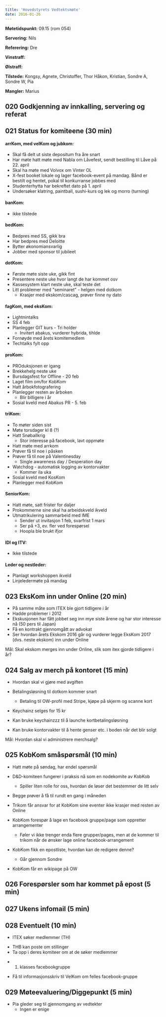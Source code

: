 ```yaml
---
title: 'Hovedstyrets Vedtektsmøte'
date: 2016-01-26
---
```


**Møtetidspunkt:** 09.15 (rom 054)

**Servering:** Nils

**Referering:** Dre

**Vinstraff:** 

**Ølstraff:** 

**Tilstede:** Kongsy, Agnete, Christoffer, Thor Håkon, Kristian, Sondre A, Sondre W, Pia

**Mangler:** Marius

## 020 Godkjenning av innkalling, servering og referat 

## 021 Status for komiteene (30 min)

#### arrKom, med velKom og jubkom:  
- Skal få delt ut siste depositum fra åre snart
- Har møte hatt møte med Nabla om Låvefest, sendt bestilling til Låve på 22. april
- Skal ha møte med Volvox om Vinter OL
- X-fest booket lokale og lager facebook-event på mandag. Bånd er bestilt og hentet, pokal til konkurranse jobbes med
- Studenterhytta har bekreftet dato på 1. april
- Undersøker klatring, paintball, sushi-kurs og lek og morro (turning)

#### banKom:  
- ikke tilstede  


#### bedKom: 
- Bedpres med SS, gikk bra
- Har bedpres med Deloitte
- Bytter økonomiansvarlig
- Jobber med sponsor til jubileet


#### dotKom:
- Første møte siste uke, gikk fint
- Presentere neste uke hvor langt de har kommet osv
- Kassesystem klart neste uke, skal teste det
- Litt problemer med "seminaret" - helgen med dotkom
    - Krasjer med ekskom/cascag, prøver finne ny dato


#### fagKom, med eksKom:
- Lightnintalks
- SS 4 feb
- Planlegger GIT kurs - Tri holder
	- Invitert abakus, vurderer hybrida, tihlde
- Fornøyde med årets komitemedlem
- Techtalks fylt opp


#### proKom:  
- PROduksjonen er igang
- Brekkehelg neste uke
- Bursdagsfest for Offline - 20 feb
- Laget film om/for KobKom
- Hatt årbokfotografering
- Planlegger resten av årboken
    - Blir billigere i år
- Sosial kveld med Abakus PR - 5. feb

#### triKom:
- To møter siden sist
- Møte torsdager kl 8 (?)
- Hatt Snøballkrig
    - Stor interesse på facebook, lavt oppmøte
- Hatt møte med arrkom
- Prøver få til noe i påsken
- Prøver få til noe på Valentinesday
    -  Single awareness day / Desperation day
- Watchdog - automatisk logging av kontorvakter
    - Kommer ila uka
- Sosial kveld med KosKom
- Planlegger med KobKom


#### SeniorKom: 
- Hatt møte, satt frister for daljer
- Prokommerne sine skal ha arbeidskveld ikveld
- Utmatrikulering sammarbeid med IME
    - Sender ut invitasjon 1 feb, svarfrist 1 mars
    - Ser på +3, ev. fler ved forespørsel
    - Hoopla ble brukt ifjor

#### IDI og ITV:
- Ikke tilstede

#### Leder og nestleder:  
- Planlagt workshoppen ikveld
- Linjeledermøte på mandag

## 023 EksKom inn under Online (20 min)
- På samme måte som ITEX ble gjort tidligere i år
- Hadde problemer i 2012
- Ekskusjonen har fått jobbet seg inn mye siste årene og har stor interesse nå (50 pers til Japan)
- Få en kontrakt gjennomgått av advokat
- Ser hvordan årets Ekskom 2016 går og vurderer legge EksKom 2017 (dvs. neste ekskom) inn under Online

Mål: Skal ekskom merges inn under Online, slik som itex gjorde tidligere i år?

## 024 Salg av merch på kontoret (15 min)
- Hvordan skal vi gjøre med avgiften
- Betalingsløsning til dotkom kommer snart
    - Betaling til OW-profil med Stripe, kjøpe på skjerm og scanne kort

- Keychainz selges for 15 kr

- Kan bruke keychainzzz til å launche kortbetalingsløsning

- Kan bruke kontorvakter til å hente genser etc. i boden når det blir solgt

Mål: Hvordan skal vi administrere merchsalg?

## 025 KobKom småspørsmål (10 min)
- Hatt møte på søndag, har endel spørsmål
- D&D-komiteen fungerer i praksis nå som en nodekomite av KobKob
    - Spiller liten rolle for oss, hvordan de løser det bestemmer de litt selv
- Begge prøver å få til rundt en gang i måneden
- Trikom får ansvar for at KobKom sine eventer ikke krasjer med resten av Online

- KobKom forespør å lage en facebook gruppe/page som oppretter arrangementer
    - Føler vi ikke trenger enda flere grupper/pages, men at de kommer til trikom når de ønsker lage online facebook-arrangement

- KobKom fikk en epostliste, hvordan kan de redigere denne?
    - Går gjennom Sondre

- KobKom får en wikipage på OW


## 026 Forespørsler som har kommet på epost (5 min)  

## 027 Ukens infomail (5 min)

## 028 Eventuelt (10 min)

* ITEX søker medlemmer (TH)
- THB kan poste om stillinger
- Ta opp i deres komiteer om at de søker medlemmer

* 1. klasses facebookgruppe
- Få til informasjonsskriv til VelKom om felles facebook-gruppe


## 029 Møteevaluering/Diggepunkt (5 min)
- Pia gleder seg til gjennomgang av vedtekter
    - Ingen er enige

